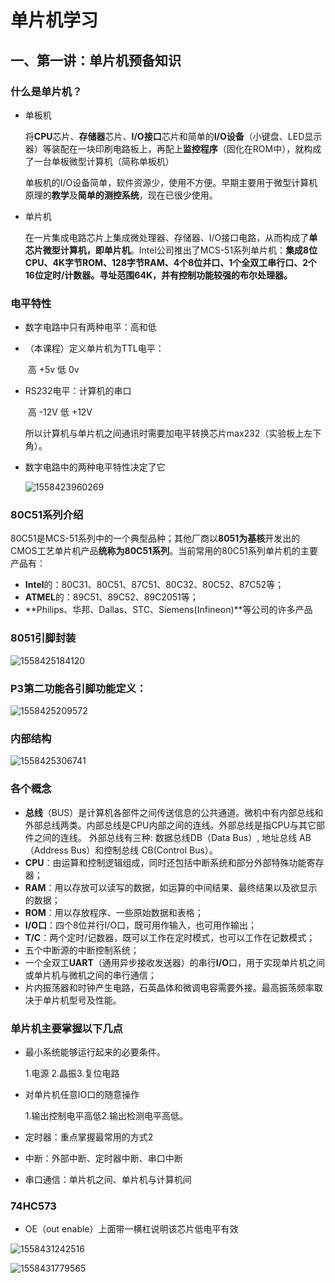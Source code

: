 # 单片机学习

## 一、第一讲：单片机预备知识

### 什么是单片机？

- 单板机

  将**CPU**芯片、**存储器**芯片、**I/O接口**芯片和简单的**I/O设备**（小键盘、LED显示器）等装配在一块印刷电路板上，再配上**监控程序**（固化在ROM中），就构成了一台单板微型计算机（简称单板机）

  单板机的I/O设备简单，软件资源少，使用不方便。早期主要用于微型计算机原理的**教学**及**简单的测控系统**，现在已很少使用。

- 单片机

  在一片集成电路芯片上集成微处理器、存储器、I/O接口电路，从而构成了**单芯片微型计算机，即单片机**。Intel公司推出了MCS-51系列单片机：**集成8位CPU、4K字节ROM、128字节RAM、4个8位并口、1个全双工串行口、2个16位定时/计数器。寻址范围64K，并有控制功能较强的布尔处理器。**

### 电平特性

- 数字电路中只有两种电平：高和低

- （本课程）定义单片机为TTL电平：

  ​				高 +5v       低  0v

- RS232电平：计算机的串口

  ​				高 -12V      低 +12V

  所以计算机与单片机之间通讯时需要加电平转换芯片max232（实验板上左下角）。

- 数字电路中的两种电平特性决定了它

  ![1558423960269](C:\Users\lyw\AppData\Roaming\Typora\typora-user-images\1558423960269.png)

  

### 80C51系列介绍

80C51是MCS-51系列中的一个典型品种；其他厂商以**8051为基核**开发出的CMOS工艺单片机产品**统称为80C51系列**。当前常用的80C51系列单片机的主要产品有：

- **Intel**的：80C31、80C51、87C51、80C32、80C52、87C52等；
- **ATMEL**的：89C51、89C52、89C2051等；
- **Philips、华邦、Dallas、STC、Siemens(Infineon)**等公司的许多产品

### 8051引脚封装

![1558425184120](C:\Users\lyw\AppData\Roaming\Typora\typora-user-images\1558425184120.png)

### **P3**第二功能各引脚功能定义：

![1558425209572](C:\Users\lyw\AppData\Roaming\Typora\typora-user-images\1558425209572.png)

### 内部结构

![1558425306741](C:\Users\lyw\AppData\Roaming\Typora\typora-user-images\1558425306741.png)

### 各个概念

- **总线**（BUS）是计算机各部件之间传送信息的公共通道。微机中有内部总线和外部总线两类。内部总线是CPU内部之间的连线。外部总线是指CPU与其它部件之间的连线。 外部总线有三种:
  数据总线DB（Data  Bus）, 地址总线 AB（Address  Bus）和控制总线 CB(Control   Bus）。
- **CPU**：由运算和控制逻辑组成，同时还包括中断系统和部分外部特殊功能寄存器；
- **RAM**：用以存放可以读写的数据，如运算的中间结果、最终结果以及欲显示的数据；
- **ROM**：用以存放程序、一些原始数据和表格；
- **I/O口**：四个8位并行I/O口，既可用作输入，也可用作输出；
- **T/C**：两个定时/记数器，既可以工作在定时模式，也可以工作在记数模式；
- 五个中断源的中断控制系统；
- 一个全双工**UART**（通用异步接收发送器）的串行**I/O**口，用于实现单片机之间或单片机与微机之间的串行通信；
- 片内振荡器和时钟产生电路，石英晶体和微调电容需要外接。最高振荡频率取决于单片机型号及性能。

### 单片机主要掌握以下几点

- 最小系统能够运行起来的必要条件。

     1.电源 2.晶振3.复位电路

- 对单片机任意IO口的随意操作

     1.输出控制电平高低2.输出检测电平高低。

- 定时器：重点掌握最常用的方式2

- 中断：外部中断、定时器中断、串口中断

- 串口通信：单片机之间、单片机与计算机间

### 74HC573

- OE（out enable）上面带一横杠说明该芯片低电平有效

![1558431242516](C:\Users\lyw\AppData\Roaming\Typora\typora-user-images\1558431242516.png)



![1558431779565](C:\Users\lyw\AppData\Roaming\Typora\typora-user-images\1558431779565.png)

